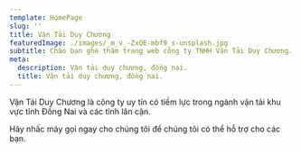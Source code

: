 ```yaml
---
template: HomePage
slug: ''
title: Vận Tải Duy Chương
featuredImage: ./images/_m_v_-ZxQE-mbf9_s-unsplash.jpg
subtitle: Chào bạn ghé thăm trang web công ty TNHH Vận Tải Duy Chương.
meta:
  description: Vận tải duy chương, đồng nai.
  title: Vận tải duy chương, đồng nai.
---
```


Vận Tải Duy Chương là công ty uy tín có tiềm lực trong ngành vận tải khu vực tỉnh Đồng Nai và các tỉnh lân cận.

Hãy nhấc máy gọi ngay cho chúng tôi để chúng tôi có thể hỗ trợ cho các bạn.
